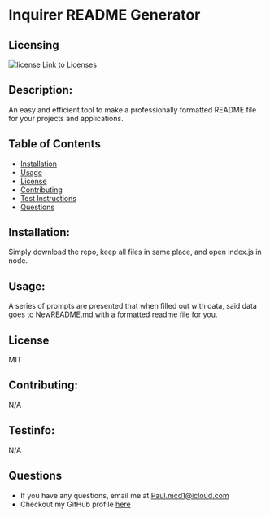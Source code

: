# Inquirer README Generator
  ## Licensing
  ![license](https://img.shields.io/badge/License-MIT-blue.svg)
  [Link to Licenses](https://shields.io)
  
  ## Description: 
  An easy and efficient tool to make a professionally formatted README file for your projects and applications.
  ## Table of Contents
  - [Installation](#Installation)
  - [Usage](#Usage)
  - [License](#License)
  - [Contributing](#Contributing)
  - [Test Instructions](#Test-Instructions)
  - [Questions](#Questions)
  ## Installation: 
  Simply download the repo, keep all files in same place, and open index.js in node.
  ## Usage: 
  A series of prompts are presented that when filled out with data, said data goes to NewREADME.md with a formatted readme file for you.
  ## License
  MIT
  ## Contributing: 
  N/A
  ## Testinfo: 
  N/A
  ## Questions
  - If you have any questions, email me at Paul.mcd1@icloud.com
  - Checkout my GitHub profile [here](https://github.com/Orbit001)
